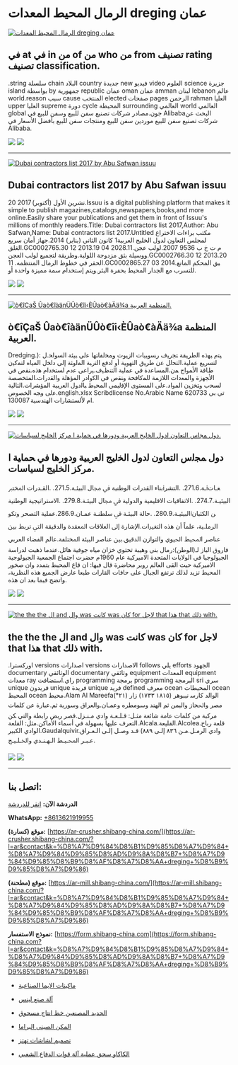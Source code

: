 # الرمال المحيط المعدات dreging عمان

<a href="https://swt.shibang-china.com/?l=ar&img&k=%D8%A7%D9%84%D8%B1%D9%85%D8%A7%D9%84+%D8%A7%D9%84%D9%85%D8%AD%D9%8A%D8%B7+%D8%A7%D9%84%D9%85%D8%B9%D8%AF%D8%A7%D8%AA+dreging+%D8%B9%D9%85%D8%A7%D9%86" target="_blank">![الرمال المحيط المعدات dreging عمان](http://static.shibang-china.com/all-800x300/598.jpg)</a>

## في at في in من of من who من from تصنيف rating تصنيف classification.
.string سلسلة chain البلاد country جديدة new فيديو video العلوم science جزيرة island بواسطة by جمهورية republic عمان oman عمان amman لبنان lebanon عالم world.reason سبب cause المنتخب elected صفحات pages الرحمن rahman العليا upper العليا supreme دورة cycle المحيطة surrounding العالمي world العالمي global جون.مصادر شركات تصنيع سفن للبيع وسفن للبيع في Alibabaالبحث عن شركات تصنيع سفن للبيع موردين سفن للبيع ومنتجات سفن للبيع بأفضل الأسعار في Alibaba.


<a href="https://whatsapp.shibangsoft.com/WhatsApp.php" target="_blank" title="WhatsApp">![](http://static.shibang-china.com/icon/whatsapp.png)</a> <a href="https://swt.shibang-china.com/?l=ar&icon&k=%D8%A7%D9%84%D8%B1%D9%85%D8%A7%D9%84+%D8%A7%D9%84%D9%85%D8%AD%D9%8A%D8%B7+%D8%A7%D9%84%D9%85%D8%B9%D8%AF%D8%A7%D8%AA+dreging+%D8%B9%D9%85%D8%A7%D9%86" target="_blank">![](http://static.shibang-china.com/icon/chat-ar.png)</a>

---

<a href="https://swt.shibang-china.com/?l=ar&img&k=%D8%A7%D9%84%D8%B1%D9%85%D8%A7%D9%84+%D8%A7%D9%84%D9%85%D8%AD%D9%8A%D8%B7+%D8%A7%D9%84%D9%85%D8%B9%D8%AF%D8%A7%D8%AA+dreging+%D8%B9%D9%85%D8%A7%D9%86" target="_blank">![Dubai contractors list 2017 by Abu Safwan issuu](http://static.shibang-china.com/all-800x300/1257.jpg)</a>

## Dubai contractors list 2017 by Abu Safwan issuu
20 تشرين الأول (أكتوبر) 2017.Issuu is a digital publishing platform that makes it simple to publish magazines,catalogs,newspapers,books,and more online.Easily share your publications and get them in front of Issuu&#39;s millions of monthly readers.Title: Dubai contractors list 2017,Author: Abu Safwan,Name: Dubai contractors list 2017.Untitled مكتب براءات الاختراع لمجلس التعاون لدول الخليج العربية1 كانون الثاني (يناير) 2014.جهاز أمان سريع الغلق.GC0002765.30 12 2013.19 04 2028.11.م ت خ ب 9536 2007.لولب عجن ووسيلة بثق مزدوجة اللولبة.وطريقة لتجميع لولب العجن.GC0002766.30 12 2013.20 11 .الحفر في خطوط الرمال المنتظمه.GC0002865.27 03 2014.ﻴﻖ ﺍﻟﻤﺤﻜﻢ ﺍﻟﻤﺎﻧﻊ ﻟﻠﺘﺴﺮﺏ ﻣﻊ ﺍﻟﺠﺪﺍﺭ ﺍﻟﻤﺤﻴﻂ ﺑﺤﻔﺮﺓ ﺍﻟﺒﺌﺮ.ﻭﻳﺘﻢ ﺇﺳﺘﺨﺪﺍﻡ ﺳﻤﺔ ﻣﻤﻴﺰﺓ ﻭﺍﺣﺪﺓ ﺃﻭ.


<a href="https://whatsapp.shibangsoft.com/WhatsApp.php" target="_blank" title="WhatsApp">![](http://static.shibang-china.com/icon/whatsapp.png)</a> <a href="https://swt.shibang-china.com/?l=ar&icon&k=%D8%A7%D9%84%D8%B1%D9%85%D8%A7%D9%84+%D8%A7%D9%84%D9%85%D8%AD%D9%8A%D8%B7+%D8%A7%D9%84%D9%85%D8%B9%D8%AF%D8%A7%D8%AA+dreging+%D8%B9%D9%85%D8%A7%D9%86" target="_blank">![](http://static.shibang-china.com/icon/chat-ar.png)</a>

---

<a href="https://swt.shibang-china.com/?l=ar&img&k=%D8%A7%D9%84%D8%B1%D9%85%D8%A7%D9%84+%D8%A7%D9%84%D9%85%D8%AD%D9%8A%D8%B7+%D8%A7%D9%84%D9%85%D8%B9%D8%AF%D8%A7%D8%AA+dreging+%D8%B9%D9%85%D8%A7%D9%86" target="_blank">![ò€îÇaŠ Ûaò€îàänÜÛò€îi‹ÈÛaò€àÄä¾a المنظمة العربية.](http://static.shibang-china.com/all-800x300/444.jpg)</a>

## ò€îÇaŠ Ûaò€îàänÜÛò€îi‹ÈÛaò€àÄä¾a المنظمة العربية.
Dredging.): ﻴﺘم ﺒﻬذه اﻟطرﻴﻘﺔ ﺘﺠرﻴف رﺴوﺒﻴﺎت اﻟزﻴوت وﻤﺨﻟﻔﺎﺘﻬﺎ ﻋﻟﯽ ﺒﻴﺌﺔ اﻟﺴواﺤ.ل ﻟﺘﺴرﻴﻊ ﻋﻤﻟﻴﺔ.اﻟﺘﺤﻟل ﻋن طرﻴق اﻟﺘﻬوﻴﺔ أو ﻟدﻓﻊ اﻟﺘرﺒﺔ اﻟﻤﻟوﺜﺔ إﻟﯽ داﺨل اﻟﻤﻴﺎه ﻟﺘﻤﮐﻴن طﺎﻗﺔ اﻷﻤواج ﻤن.اﻟﻤﺴﺎﻋدة ﻓﻲ ﻋﻤﻟﻴﺔ اﻟﺘﻨظﻴف.ﻴراﻋﯽ ﻋدم اﺴﺘﺨدام ﻫذه.ﻨﻘص ﻓﻲ اﻷﺠﻬزة واﻟﻤﻌدات اﻟﻼزﻤﺔ ﻟﻟﻤﮐﺎﻓﺤﺔ وﻨﻘص ﻓﻲ اﻟﮐوادر اﻟﻤؤﻫﻟﺔ واﻟﻘدرات.اﻟﻤﺘﺨﺼﺼﺔ ﻟﺴﺤب وﺘﺨزﻴن اﻟﻤواد.ﻋﻟﯽ اﻟﻤﺴﺘوى اﻹﻗﻟﻴﻤﻲ اﻟﻤﺤﻴط ﺒﺎﻟدول اﻟﻌرﺒﻴﺔ اﻟﻤؤﺸرات.اﻟﺘﺎﻟﻴﺔ ﻋﻟﯽ وﺠﻪ اﻟﺨﺼوص.english.xlsx Scribdlicense No.Arabic Name 620733 تي بي ام لألستشارات الهندسية 130087.


<a href="https://whatsapp.shibangsoft.com/WhatsApp.php" target="_blank" title="WhatsApp">![](http://static.shibang-china.com/icon/whatsapp.png)</a> <a href="https://swt.shibang-china.com/?l=ar&icon&k=%D8%A7%D9%84%D8%B1%D9%85%D8%A7%D9%84+%D8%A7%D9%84%D9%85%D8%AD%D9%8A%D8%B7+%D8%A7%D9%84%D9%85%D8%B9%D8%AF%D8%A7%D8%AA+dreging+%D8%B9%D9%85%D8%A7%D9%86" target="_blank">![](http://static.shibang-china.com/icon/chat-ar.png)</a>

---

<a href="https://swt.shibang-china.com/?l=ar&img&k=%D8%A7%D9%84%D8%B1%D9%85%D8%A7%D9%84+%D8%A7%D9%84%D9%85%D8%AD%D9%8A%D8%B7+%D8%A7%D9%84%D9%85%D8%B9%D8%AF%D8%A7%D8%AA+dreging+%D8%B9%D9%85%D8%A7%D9%86" target="_blank">![دول ﻤﺠﻟس اﻟﺘﻌﺎون ﻟدول اﻟﺨﻟﻴﺞ اﻟﻌرﺒﻴﺔ ودورﻫﺎ ﻓﻲ ﺤﻤﺎﻴﺔ ا مركز الخليج لسياسات.](http://static.shibang-china.com/all-800x300/256.jpg)</a>

## دول ﻤﺠﻟس اﻟﺘﻌﺎون ﻟدول اﻟﺨﻟﻴﺞ اﻟﻌرﺒﻴﺔ ودورﻫﺎ ﻓﻲ ﺤﻤﺎﻴﺔ ا مركز الخليج لسياسات.
ﺑﻨﺎء اﻟﻘﺪرات اﻟﻮﻃﻨﻴﺔ ﰲ ﳎﺎل اﻟﺒﻴﺌـﺔ.271.5. .اﻟﻘـﺪرات اﳌﺨﺘﱪiـﺔ.271.6. .اﻟﺘﺸﺮiﻌـﺎت اﻟﺒﻴﺌﻴـﺔ.274.7. .اﻻﺗﻔﺎﻗﻴﺎت اﻻﻗﻠﻴﻤﻴﺔ واﻟﺪوﻟﻴﺔ ﰲ ﳎﺎل اﻟﺒﻴﺌـﺔ.279.8. .اﻻﺳﺘﺮاﺗﻴﺠﻴﺔ اﻟﻮﻃﻨﻴﺔ اﻟﺒﻴﺌﻴـﺔ.280.9. .ﺣﺎﻟﺔ اﻟﺒﻴﺌـﺔ ﰲ ﺳﻠﻄﻨـﺔ ﻋﻤـﺎن.286.9.ﻋﻤﻠﻴﺔ اﻟﺘﺼﺤﺮ وﺗﮑﻮiﻦ اﻟﮑﺜﺒﺎن اﻟﺮﻣﻠ.ﻴﺔ، ﻋﻠﻤﺎً أن ﻫﺬه اﻟﺘﻐﲑات.اﻹﺷﺎرة إﱃ اﻟﻌﻼﻗﺎت اﳌﻌﻘﺪة واﻟﺪﻗﻴﻘﺔ اﻟﱵ ﺗﺮﺑﻂ ﺑﲔ ﻋﻨﺎﺻﺮ اﶈﻴﻂ اﳊﻴﻮي واﻟﺘﻮازن اﻟﺪﻗﻴﻖ.ﺑﲔ ﻋﻨﺎﺻﺮ اﻟﺒﻴﺌﺔ اﳌﺨﺘﻠﻔﺔ.عالم الفضاء العربي فاروق الباز لـ(الوطن):رمال بني وهيبة تحتوي خزان مياه جوفية هائل.عندما ذهبت لدراسة الجيولوجيا في الولايات المتحدة الاميركية عام 1960م حضرت اجتماع الجمعية الجيولوجية الاميركية حيث القى العالم روبر محاضرة قال فيها: ان قاع المحيط يتمدد وان صخور المحيط تزيد لذلك ترتفع الجبال على حافات القارات طبعا عارض الجميع هذه النظرية، واتضح فيما بعد ان هذه.


<a href="https://whatsapp.shibangsoft.com/WhatsApp.php" target="_blank" title="WhatsApp">![](http://static.shibang-china.com/icon/whatsapp.png)</a> <a href="https://swt.shibang-china.com/?l=ar&icon&k=%D8%A7%D9%84%D8%B1%D9%85%D8%A7%D9%84+%D8%A7%D9%84%D9%85%D8%AD%D9%8A%D8%B7+%D8%A7%D9%84%D9%85%D8%B9%D8%AF%D8%A7%D8%AA+dreging+%D8%B9%D9%85%D8%A7%D9%86" target="_blank">![](http://static.shibang-china.com/icon/chat-ar.png)</a>

---

<a href="https://swt.shibang-china.com/?l=ar&img&k=%D8%A7%D9%84%D8%B1%D9%85%D8%A7%D9%84+%D8%A7%D9%84%D9%85%D8%AD%D9%8A%D8%B7+%D8%A7%D9%84%D9%85%D8%B9%D8%AF%D8%A7%D8%AA+dreging+%D8%B9%D9%85%D8%A7%D9%86" target="_blank">![the the the ال and وال was كانت was كان for لاجل that هذا that ذلك with.](http://static.shibang-china.com/all-800x300/236.jpg)</a>

## the the the ال and وال was كانت was كان for لاجل that هذا that ذلك with.
.اوركسترا versions اصدارات versions الاصدارات follows يلي efforts الجهود documentary الوثائقي documentary وثائقي equipment المعدات equipment معدات ray راي.استضافت programming برمجة programming البرمجة sri سري unique فريدون unique فريدة unique فريد defined معرف ocean المحيطات ocean المحيط ocean محيط.Alam Al Mareefa(*٢١) اﻟﻮاﻟﺪ ﻛﺎرﺳ ﻧﻴﺒﻮﻫﺮ (١٨١٥ ١٧٣٣) زار ﻣﺼﺮ واﳊﺠﺎز واﻟﻴﻤﻦ ﺛﻢ اﻟﻬﻨﺪ وﺳﻮﻣﻄﺮه وﻋﻤـﺎن.واﻟﻌﺮاق وﺳﻮرﻳﺔ ﺛﻢ.ﻋﺒﺎرة ﻋﻦ ﻛﻠﻤﺎت ﻣﺮﻛﺒﺔ ﻣﻦ ﻛﻠﻤﺎت ﻋﺎﻣﺔ ﺷﺎﺋﻌﺔ ﻣﺜـﻞ: ﻗـﻠـﻌـﺔ وادي ﻣـﻨـﺰل.ﻗﺼﺮ رﺑﺾ راﺑﻄﺔ واﻟﺘﻲ ﻜﻦ اﻟﺘﻌﺮف ﻋﻠﻴﻬﺎ ﺑﺴﻬﻮﻟﺔ ﻓﻲ أﺳﻤﺎء اﻷﻣﺎﻛﻦ.ﻣﺜﻞ: اﻟﻘﻠﻌﺔ.Alcala.اﻟﻘﻠﻴﻌﺔ.Alcolea.ﻗﻠﻌﺔ رﺑﺎح اﻟﻮادي اﻟﻜﺒﻴﺮ.Gaudalquivir.وادي اﻟﺮﻣـﻞ.ﻣـﻦ ٨٣٦ إﻟـﻰ ٨٨٩) ﻗـﺪ وﺻـﻞ إﻟـﻰ اﻟـﻌـﺮاق ﻋـﺒـﺮ اﶈـﻴـﻂ اﻟـﻬـﻨـﺪي واﳋـﻠـﻴـﺞ.


<a href="https://whatsapp.shibangsoft.com/WhatsApp.php" target="_blank" title="WhatsApp">![](http://static.shibang-china.com/icon/whatsapp.png)</a> <a href="https://swt.shibang-china.com/?l=ar&icon&k=%D8%A7%D9%84%D8%B1%D9%85%D8%A7%D9%84+%D8%A7%D9%84%D9%85%D8%AD%D9%8A%D8%B7+%D8%A7%D9%84%D9%85%D8%B9%D8%AF%D8%A7%D8%AA+dreging+%D8%B9%D9%85%D8%A7%D9%86" target="_blank">![](http://static.shibang-china.com/icon/chat-ar.png)</a>

---
## اتصل بنا:

**الدردشة الآن:** [انقر للدردشة](https://swt.shibang-china.com?l=ar&contact&k=%D8%A7%D9%84%D8%B1%D9%85%D8%A7%D9%84+%D8%A7%D9%84%D9%85%D8%AD%D9%8A%D8%B7+%D8%A7%D9%84%D9%85%D8%B9%D8%AF%D8%A7%D8%AA+dreging+%D8%B9%D9%85%D8%A7%D9%86)

**WhatsApp:**  [+8613621919955](https://whatsapp.shibangsoft.com/WhatsApp.php)

**موقع (كسارة):** [https://ar-crusher.shibang-china.com/](https://ar-crusher.shibang-china.com/?l=ar&contact&k=%D8%A7%D9%84%D8%B1%D9%85%D8%A7%D9%84+%D8%A7%D9%84%D9%85%D8%AD%D9%8A%D8%B7+%D8%A7%D9%84%D9%85%D8%B9%D8%AF%D8%A7%D8%AA+dreging+%D8%B9%D9%85%D8%A7%D9%86)

**موقع (مطحنة):** [https://ar-mill.shibang-china.com/](https://ar-mill.shibang-china.com/?l=ar&contact&k=%D8%A7%D9%84%D8%B1%D9%85%D8%A7%D9%84+%D8%A7%D9%84%D9%85%D8%AD%D9%8A%D8%B7+%D8%A7%D9%84%D9%85%D8%B9%D8%AF%D8%A7%D8%AA+dreging+%D8%B9%D9%85%D8%A7%D9%86)

**نموذج الاستفسار:** [https://form.shibang-china.com](https://form.shibang-china.com?l=ar&contact&k=%D8%A7%D9%84%D8%B1%D9%85%D8%A7%D9%84+%D8%A7%D9%84%D9%85%D8%AD%D9%8A%D8%B7+%D8%A7%D9%84%D9%85%D8%B9%D8%AF%D8%A7%D8%AA+dreging+%D8%B9%D9%85%D8%A7%D9%86)

* [ماكينات الايما الصناعية](../21/%D9%85%D8%A7%D9%83%D9%8A%D9%86%D8%A7%D8%AA%20%D8%A7%D9%84%D8%A7%D9%8A%D9%85%D8%A7%20%D8%A7%D9%84%D8%B5%D9%86%D8%A7%D8%B9%D9%8A%D8%A9.md)

* [آلة صنع لينس](../24/%D8%A2%D9%84%D8%A9%20%D8%B5%D9%86%D8%B9%20%D9%84%D9%8A%D9%86%D8%B3.md)

* [الحديد المصنعين خط انتاج مسحوق](../25/%D8%A7%D9%84%D8%AD%D8%AF%D9%8A%D8%AF%20%D8%A7%D9%84%D9%85%D8%B5%D9%86%D8%B9%D9%8A%D9%86%20%D8%AE%D8%B7%20%D8%A7%D9%86%D8%AA%D8%A7%D8%AC%20%D9%85%D8%B3%D8%AD%D9%88%D9%82.md)

* [المكن الصينى البراما](../21/%D8%A7%D9%84%D9%85%D9%83%D9%86%20%D8%A7%D9%84%D8%B5%D9%8A%D9%86%D9%89%20%D8%A7%D9%84%D8%A8%D8%B1%D8%A7%D9%85%D8%A7.md)

* [تصميم لشاشات تهتز](../21/%D8%AA%D8%B5%D9%85%D9%8A%D9%85%20%D9%84%D8%B4%D8%A7%D8%B4%D8%A7%D8%AA%20%D8%AA%D9%87%D8%AA%D8%B2.md)

* [الكاكاو سحق عملية آلة قوات الدفاع الشعبي](../23/%D8%A7%D9%84%D9%83%D8%A7%D9%83%D8%A7%D9%88%20%D8%B3%D8%AD%D9%82%20%D8%B9%D9%85%D9%84%D9%8A%D8%A9%20%D8%A2%D9%84%D8%A9%20%D9%82%D9%88%D8%A7%D8%AA%20%D8%A7%D9%84%D8%AF%D9%81%D8%A7%D8%B9%20%D8%A7%D9%84%D8%B4%D8%B9%D8%A8%D9%8A.md)
